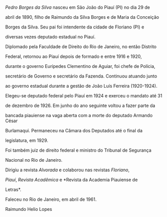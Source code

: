 

*Pedro Borges da Silva* nasceu em São João do Piauí (PI) no dia 29 de

abril de 1890, filho de Raimundo da Silva Borges e de Maria da Conceição

Borges da Silva. Seu pai foi intendente da cidade de Floriano (PI) e

diversas vezes deputado estadual no Piauí.



Diplomado pela Faculdade de Direito do Rio de Janeiro, no então Distrito

Federal, retornou ao Piauí depois de formado e entre 1916 e 1920,

durante o governo Eurípedes Clementino de Aguiar, foi chefe de Polícia,

secretário de Governo e secretário da Fazenda. Continuou atuando junto

ao governo estadual durante a gestão de João Luís Ferreira (1920-1924).



Elegeu-se deputado federal pelo Piauí em 1924 e exerceu o mandato até 31

de dezembro de 1926. Em junho do ano seguinte voltou a fazer parte da

bancada piauiense na vaga aberta com a morte do deputado Armando César

Burlamaqui. Permaneceu na Câmara dos Deputados até o final da

legislatura, em 1929.



Foi também juiz de direito federal e ministro do Tribunal de Segurança

Nacional no Rio de Janeiro.



Dirigiu a revista *Alvorada* e colaborou nas revistas *Floriano*,

*Piauí*, *Revista Acadêmica* e *Revista da Academia Piauiense de

Letras*.



Faleceu no Rio de Janeiro, em abril de 1961.



Raimundo Helio Lopes



